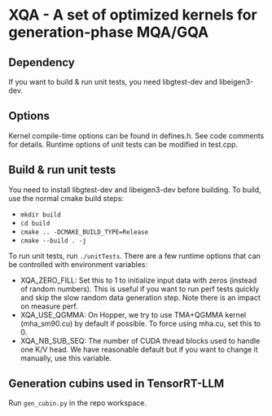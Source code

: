 <div align="left">

# XQA - A set of optimized kernels for generation-phase MQA/GQA

## Dependency

If you want to build & run unit tests, you need libgtest-dev and libeigen3-dev.

## Options

Kernel compile-time options can be found in defines.h. See code comments for details. Runtime options of unit tests can be modified in test.cpp.

## Build & run unit tests

You need to install libgtest-dev and libeigen3-dev before building. To build, use the normal cmake build steps:

- ```mkdir build```
- ```cd build```
- ```cmake .. -DCMAKE_BUILD_TYPE=Release```
- ```cmake --build . -j```

To run unit tests, run `./unitTests`. There are a few runtime options that can be controlled with environment variables:

- XQA_ZERO_FILL: Set this to 1 to initialize input data with zeros (instead of random numbers). This is useful if you want to run perf tests quickly and skip the slow random data generation step. Note there is an impact on measure perf.
- XQA_USE_QGMMA: On Hopper, we try to use TMA+QGMMA kernel (mha_sm90.cu) by default if possible. To force using mha.cu, set this to 0.
- XQA_NB_SUB_SEQ: The number of CUDA thread blocks used to handle one K/V head. We have reasonable default but if you want to change it manually, use this variable.

## Generation cubins used in TensorRT-LLM

Run `gen_cubin.py` in the repo workspace.
